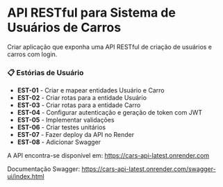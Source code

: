 # API RESTful para Sistema de Usuários de Carros 

Criar aplicação que exponha uma API RESTful de criação de usuários e carros com login. 

### 📋 Estórias de Usuário 

* **EST-01** - Criar e mapear entidades Usuário e Carro
* **EST-02** - Criar rotas para a entidade Usuário
* **EST-03** - Criar rotas para a entidade Carro
* **EST-04** - Configurar autenticação e geração de token com JWT
* **EST-05** - Implementar validações
* **EST-06** - Criar testes unitários
* **EST-07** - Fazer deploy da API no Render
* **EST-08** - Adicionar Swagger

A API encontra-se disponível em: https://cars-api-latest.onrender.com

Documentação Swagger: https://cars-api-latest.onrender.com/swagger-ui/index.html

